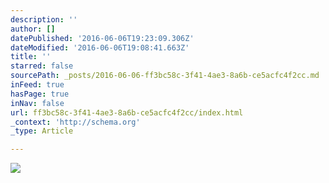 ```yaml
---
description: ''
author: []
datePublished: '2016-06-06T19:23:09.306Z'
dateModified: '2016-06-06T19:08:41.663Z'
title: ''
starred: false
sourcePath: _posts/2016-06-06-ff3bc58c-3f41-4ae3-8a6b-ce5acfc4f2cc.md
inFeed: true
hasPage: true
inNav: false
url: ff3bc58c-3f41-4ae3-8a6b-ce5acfc4f2cc/index.html
_context: 'http://schema.org'
_type: Article

---
```

![](https://the-grid-user-content.s3-us-west-2.amazonaws.com/e3716f14-41d6-4f4f-85e5-e7efb2b9c9e3.jpg)